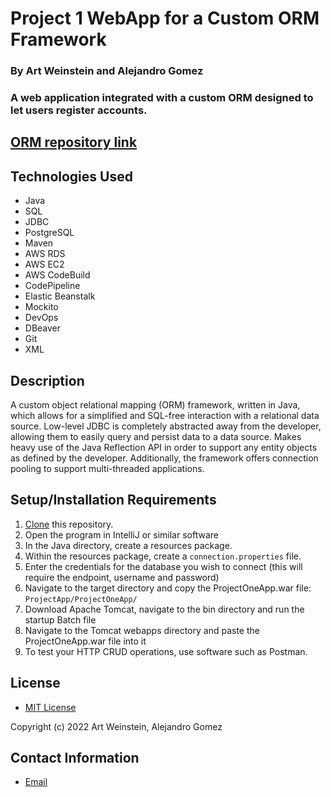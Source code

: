 # Project 1 WebApp for a Custom ORM Framework

### By Art Weinstein and Alejandro Gomez

### A web application integrated with a custom ORM designed to let users register accounts.

## [ORM repository link](https://github.com/art-weinstein/gomez_weinstein_ORM)

## Technologies Used

* Java
* SQL
* JDBC
* PostgreSQL
* Maven
* AWS RDS
* AWS EC2
* AWS CodeBuild
* CodePipeline
* Elastic Beanstalk
* Mockito
* DevOps
* DBeaver
* Git
* XML

## Description

A custom object relational mapping (ORM) framework, written in Java, which allows for a simplified and SQL-free interaction with a relational data source. 
Low-level JDBC is completely abstracted away from the developer, allowing them to easily query and persist data to a data source. 
Makes heavy use of the Java Reflection API in order to support any entity objects as defined by the developer. 
Additionally, the framework offers connection pooling to support multi-threaded applications.




## Setup/Installation Requirements

1. [Clone](https://docs.github.com/en/github/creating-cloning-and-archiving-repositories/cloning-a-repository-from-github/cloning-a-repository) this repository.
2. Open the program in IntelliJ or similar software
3. In the Java directory, create a resources package.
4. Within the resources package, create a `connection.properties` file.
5. Enter the credentials for the database you wish to connect (this will require the endpoint, username and password)
7. Navigate to the target directory and copy the ProjectOneApp.war file: `ProjectApp/ProjectOneApp/`
8. Download Apache Tomcat, navigate to the bin directory and run the startup Batch file
9. Navigate to the Tomcat webapps directory and paste the ProjectOneApp.war file into it
10. To test your HTTP CRUD operations, use software such as Postman.


## License

* [MIT License](https://opensource.org/licenses/MIT)

Copyright (c) 2022 Art Weinstein, Alejandro Gomez

## Contact Information

* [Email](artur.weintsein@gmail.com)
